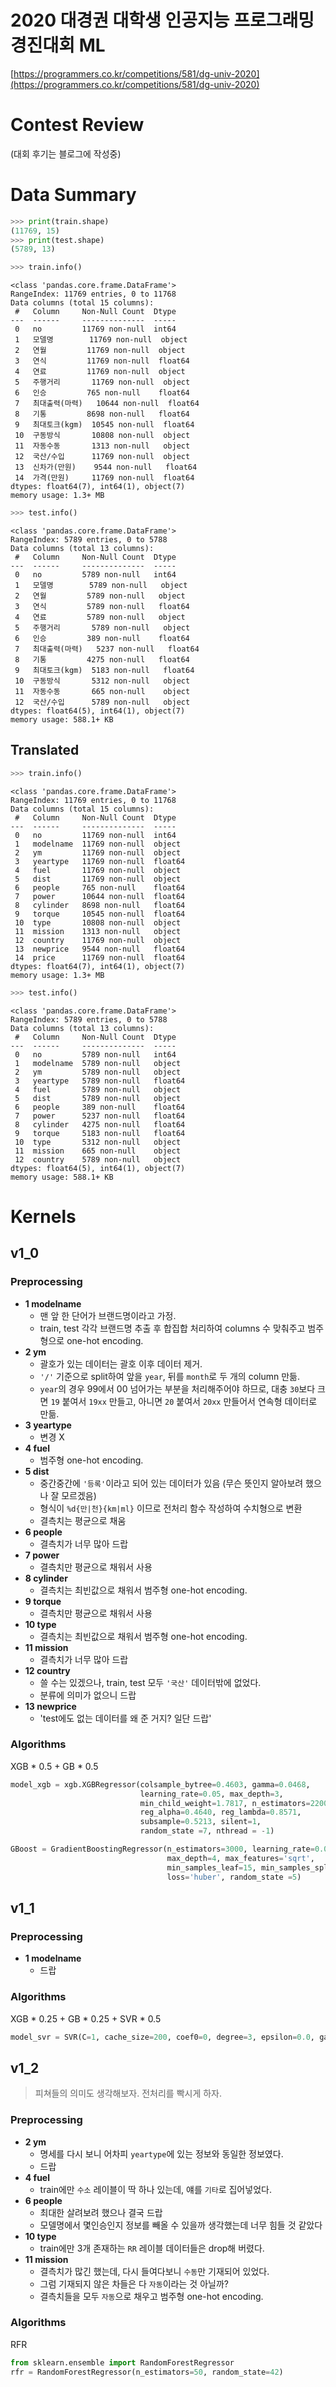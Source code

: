 # 2020 대경권 대학생 인공지능 프로그래밍 경진대회 ML

[https://programmers.co.kr/competitions/581/dg-univ-2020](https://programmers.co.kr/competitions/581/dg-univ-2020)

# Contest Review

(대회 후기는 블로그에 작성중)

# Data Summary

```python
>>> print(train.shape)
(11769, 15)
>>> print(test.shape)
(5789, 13)
```

```python
>>> train.info()
```

```plain
<class 'pandas.core.frame.DataFrame'>
RangeIndex: 11769 entries, 0 to 11768
Data columns (total 15 columns):
 #   Column     Non-Null Count  Dtype
---  ------     --------------  -----
 0   no         11769 non-null  int64
 1   모델명        11769 non-null  object
 2   연월         11769 non-null  object
 3   연식         11769 non-null  float64
 4   연료         11769 non-null  object
 5   주행거리       11769 non-null  object
 6   인승         765 non-null    float64
 7   최대출력(마력)   10644 non-null  float64
 8   기통         8698 non-null   float64
 9   최대토크(kgm)  10545 non-null  float64
 10  구동방식       10808 non-null  object
 11  자동수동       1313 non-null   object
 12  국산/수입      11769 non-null  object
 13  신차가(만원)    9544 non-null   float64
 14  가격(만원)     11769 non-null  float64
dtypes: float64(7), int64(1), object(7)
memory usage: 1.3+ MB
```

```python
>>> test.info()
```

```plain
<class 'pandas.core.frame.DataFrame'>
RangeIndex: 5789 entries, 0 to 5788
Data columns (total 13 columns):
 #   Column     Non-Null Count  Dtype
---  ------     --------------  -----
 0   no         5789 non-null   int64
 1   모델명        5789 non-null   object
 2   연월         5789 non-null   object
 3   연식         5789 non-null   float64
 4   연료         5789 non-null   object
 5   주행거리       5789 non-null   object
 6   인승         389 non-null    float64
 7   최대출력(마력)   5237 non-null   float64
 8   기통         4275 non-null   float64
 9   최대토크(kgm)  5183 non-null   float64
 10  구동방식       5312 non-null   object
 11  자동수동       665 non-null    object
 12  국산/수입      5789 non-null   object
dtypes: float64(5), int64(1), object(7)
memory usage: 588.1+ KB
```

## Translated

```python
>>> train.info()
```

```plain
<class 'pandas.core.frame.DataFrame'>
RangeIndex: 11769 entries, 0 to 11768
Data columns (total 15 columns):
 #   Column     Non-Null Count  Dtype
---  ------     --------------  -----
 0   no         11769 non-null  int64
 1   modelname  11769 non-null  object
 2   ym         11769 non-null  object
 3   yeartype   11769 non-null  float64
 4   fuel       11769 non-null  object
 5   dist       11769 non-null  object
 6   people     765 non-null    float64
 7   power      10644 non-null  float64
 8   cylinder   8698 non-null   float64
 9   torque     10545 non-null  float64
 10  type       10808 non-null  object
 11  mission    1313 non-null   object
 12  country    11769 non-null  object
 13  newprice   9544 non-null   float64
 14  price      11769 non-null  float64
dtypes: float64(7), int64(1), object(7)
memory usage: 1.3+ MB
```

```python
>>> test.info()
```

```plain
<class 'pandas.core.frame.DataFrame'>
RangeIndex: 5789 entries, 0 to 5788
Data columns (total 13 columns):
 #   Column     Non-Null Count  Dtype
---  ------     --------------  -----
 0   no         5789 non-null   int64
 1   modelname  5789 non-null   object
 2   ym         5789 non-null   object
 3   yeartype   5789 non-null   float64
 4   fuel       5789 non-null   object
 5   dist       5789 non-null   object
 6   people     389 non-null    float64
 7   power      5237 non-null   float64
 8   cylinder   4275 non-null   float64
 9   torque     5183 non-null   float64
 10  type       5312 non-null   object
 11  mission    665 non-null    object
 12  country    5789 non-null   object
dtypes: float64(5), int64(1), object(7)
memory usage: 588.1+ KB
```

# Kernels

## v1_0

### Preprocessing

- **1 modelname**
  - 맨 앞 한 단어가 브랜드명이라고 가정.
  - train, test 각각 브랜드명 추출 후 합집합 처리하여 columns 수 맞춰주고 범주형으로 one-hot encoding.
- **2 ym**
  - 괄호가 있는 데이터는 괄호 이후 데이터 제거.
  - `'/'` 기준으로 split하여 앞을 `year`, 뒤를 `month`로 두 개의 column 만듦.
  - `year`의 경우 99에서 00 넘어가는 부분을 처리해주어야 하므로, 대충 `30`보다 크면 `19` 붙여서 `19xx` 만들고, 아니면 `20` 붙여서 `20xx` 만들어서 연속형 데이터로 만듦.
- **3 yeartype**
  - 변경 X
- **4 fuel**
  - 범주형 one-hot encoding.
- **5 dist**
  - 중간중간에 `'등록'`이라고 되어 있는 데이터가 있음 (무슨 뜻인지 알아보려 했으나 잘 모르겠음)
  - 형식이 `%d{만|천}{km|ml}` 이므로 전처리 함수 작성하여 수치형으로 변환
  - 결측치는 평균으로 채움
- **6 people**
  - 결측치가 너무 많아 드랍
- **7 power**
  - 결측치만 평균으로 채워서 사용
- **8 cylinder**
  - 결측치는 최빈값으로 채워서 범주형 one-hot encoding.
- **9 torque**
  - 결측치만 평균으로 채워서 사용
- **10 type**
  - 결측치는 최빈값으로 채워서 범주형 one-hot encoding.
- **11 mission**
  - 결측치가 너무 많아 드랍
- **12 country**
  - 쓸 수는 있겠으나, train, test 모두 `'국산'` 데이터밖에 없었다.
  - 분류에 의미가 없으니 드랍
- **13 newprice**
  - 'test에도 없는 데이터를 왜 준 거지? 일단 드랍'

### Algorithms

XGB \* 0.5 + GB \* 0.5

```python
model_xgb = xgb.XGBRegressor(colsample_bytree=0.4603, gamma=0.0468,
                             learning_rate=0.05, max_depth=3,
                             min_child_weight=1.7817, n_estimators=2200,
                             reg_alpha=0.4640, reg_lambda=0.8571,
                             subsample=0.5213, silent=1,
                             random_state =7, nthread = -1)
```

```python
GBoost = GradientBoostingRegressor(n_estimators=3000, learning_rate=0.05,
                                   max_depth=4, max_features='sqrt',
                                   min_samples_leaf=15, min_samples_split=10,
                                   loss='huber', random_state =5)
```

## v1_1

### Preprocessing

- **1 modelname**
  - 드랍

### Algorithms

XGB \* 0.25 + GB \* 0.25 + SVR \* 0.5

```python
model_svr = SVR(C=1, cache_size=200, coef0=0, degree=3, epsilon=0.0, gamma='auto', kernel='rbf', max_iter=-1, shrinking=True, tol=0.001, verbose=False)
```

## v1_2

> 피쳐들의 의미도 생각해보자. 전처리를 빡시게 하자.

### Preprocessing

- **2 ym**
  - 명세를 다시 보니 어차피 `yeartype`에 있는 정보와 동일한 정보였다.
  - 드랍
- **4 fuel**
  - train에만 `수소` 레이블이 딱 하나 있는데, 얘를 `기타`로 집어넣었다.
- **6 people**
  - 최대한 살려보려 했으나 결국 드랍
  - 모델명에서 몇인승인지 정보를 빼올 수 있을까 생각했는데 너무 힘들 것 같았다
- **10 type**
  - train에만 3개 존재하는 `RR` 레이블 데이터들은 drop해 버렸다.
- **11 mission**
  - 결측치가 많긴 했는데, 다시 들여다보니 `수동`만 기재되어 있었다.
  - 그럼 기재되지 않은 차들은 다 `자동`이라는 것 아닐까?
  - 결측치들을 모두 `자동`으로 채우고 범주형 one-hot encoding.

### Algorithms

RFR

```python
from sklearn.ensemble import RandomForestRegressor
rfr = RandomForestRegressor(n_estimators=50, random_state=42)
```
